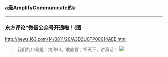 ### a是AmplifyCommunicate的a
---
### 东方评论”微信公众号开通啦！(图
http://news.163.com/14/0811/20/A3D3U0TP00014AEE.html
>我们的口号是：纳海川，敢直言；怀天下，讲真话！
![](http://afpimages.eastday.com/creative/PubDefault/9159/jfhueyrx.mpm_2014114.jpg)